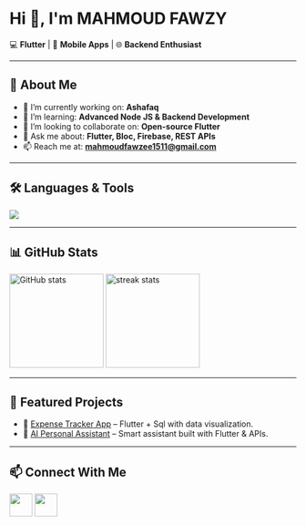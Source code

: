 # Hi 👋, I'm MAHMOUD FAWZY

💻 **Flutter** | 📱 **Mobile Apps** | 🌐 **Backend Enthusiast**  

---

## 🚀 About Me
- 🔭 I’m currently working on: **Ashafaq**  
- 🌱 I’m learning: **Advanced Node JS & Backend Development**  
- 👯 I’m looking to collaborate on: **Open-source Flutter**  
- 💬 Ask me about: **Flutter, Bloc, Firebase, REST APIs**  
- 📫 Reach me at: **mahmoudfawzee1511@gmail.com**  

---

## 🛠️ Languages & Tools
<p>
  <img src="https://skillicons.dev/icons?i=flutter,dart,firebase,mysql,git,github,figma,linux,vscode" />
</p>

---

## 📊 GitHub Stats
<p>
  <img src="https://github-readme-stats.vercel.app/api?username=mahmoudFawzee&show_icons=true&theme=radical" alt="GitHub stats" height="165"/>
  <img src="https://github-readme-streak-stats.herokuapp.com/?user=mahmoudFawzee&theme=radical" alt="streak stats" height="165"/>
</p>

---

## 🌟 Featured Projects
- 📱 [Expense Tracker App](https://github.com/mahmoudFawzee/expense-tracker) – Flutter + Sql with data visualization.  
- 🤖 [AI Personal Assistant](https://github.com/mahmoudFawzee/ai-assistant) – Smart assistant built with Flutter & APIs.  

---

## 📫 Connect With Me
<p>
  <a href="https://www.linkedin.com/in/mahmoud-fawzee-08b196225/"><img src="https://skillicons.dev/icons?i=linkedin" width="40"/></a>
  <a href="mailto:mahmoudfawzee1511@gmail.com"><img src="https://skillicons.dev/icons?i=gmail" width="40"/></a>  
</p>
